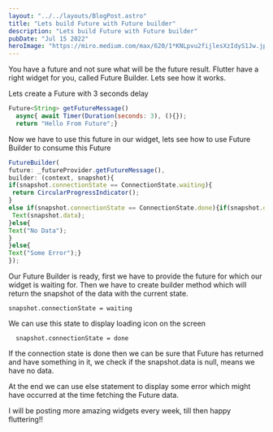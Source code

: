 ```yaml
---
layout: "../../layouts/BlogPost.astro"
title: "Lets build Future with Future builder"
description: "Lets build Future with Future builder"
pubDate: "Jul 15 2022"
heroImage: "https://miro.medium.com/max/620/1*KNLpvu2fijlesXzIdyS1Jw.jpeg"
---
```


You have a future and not sure what will be the future result. Flutter have a right widget for you, called Future Builder. Lets see how it works.

Lets create a Future with 3 seconds delay

```js
Future<String> getFutureMessage()
  async{ await Timer(Duration(seconds: 3), (){});
  return "Hello From Future";}
```

Now we have to use this future in our widget, lets see how to use Future Builder to consume this Future

```js
FutureBuilder(
future: _futureProvider.getFutureMessage(),
builder: (context, snapshot){
if(snapshot.connectionState == ConnectionState.waiting){
 return CircularProgressIndicator();
}
else if(snapshot.connectionState == ConnectionState.done){if(snapshot.data != null){
 Text(snapshot.data);
}else{
Text("No Data");
}
}else{
Text("Some Error");}
});
```

Our Future Builder is ready, first we have to provide the future for which our widget is waiting for. Then we have to create builder method which will return the snapshot of the data with the current state.

```
snapshot.connectionState = waiting
```

We can use this state to display loading icon on the screen

```
  snapshot.connectionState = done
```

If the connection state is done then we can be sure that Future has returned and have something in it, we check if the snapshot.data is null, means we have no data.

At the end we can use else statement to display some error which might have occurred at the time fetching the Future data.

I will be posting more amazing widgets every week, till then happy fluttering!!
